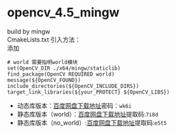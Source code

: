 # opencv_4.5_mingw
build by mingw   
CmakeLists.txt 引入方法：   
添加
```
# world 需要指明world模块
set(OpenCV_DIR ./x64/mingw/staticlib)
find_package(OpenCV REQUIRED world)
message(${OpenCV_FOUND})
include_directories(${OpenCV_INCLUDE_DIRS})
target_link_libraries(${your_PROTECT} ${OpenCV_LIBS})
```


- 动态库版本：[百度网盘下载地址](https://pan.baidu.com/s/19oGGwNe4bfZlDoYC1mfXww)密码：`wk6i`
- 静态库版本（world）：[百度网盘下载地址](https://pan.baidu.com/s/17HLQ2DDD7qILEnZ5MmGI8g)提取码:`7i8d`
- 静态库版本（no_world）:[百度网盘下载地址](https://pan.baidu.com/s/192gk_MznqUN1sGUQ5Fueuw)提取码:`e5t5`
